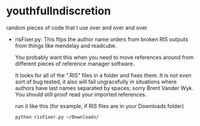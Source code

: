 # youthfulIndiscretion
random pieces of code that I use over and over and over

- risFixer.py:
    This flips the author name orders from broken RIS outputs from things like mendelay and readcube.

    You probably want this when you need to move references around from different pieces of reference manager software.

    It looks for all of the ".RIS" files in a folder and fixes them. It is not even sort of bug tested, it also will fail ungracefully in situations where authors have last names separated by spaces; sorry Brent Vander Wyk. You should still proof read your imported references.

    run it like this (for example, if RIS files are in your Downloads folder)

    `python risFixer.py ~/Downloads/`
